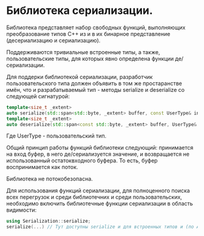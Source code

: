 ﻿# Библиотека сериализации.

Библиотека представляет набор свободных функций, выполняющих преобразование типов С++ из и в их бинарное представление (десериализацию и сериализацию).

Поддерживаются тривиальные встроенные типы, а также, пользовательские типы, для которых явно определена функции де/сериализации.

Для поддерки библиотекой сериализации, разработчик пользовательского типа должен объявить в том же простаранстве имён, что и разрабатываемый тип - методы serialize и deserialize со следующей сигнатурой:
```cpp
template<size_t _extent>
auto serialize(std::span<std::byte, _extent> buffer, const UserType& inValue, std::endian targetEndian);
template<size_t _extent>
auto deserialize(std::span<const std::byte, _extent> buffer, UserType& resultValue, std::endian sourceEndian);
```
Где UserType - пользовательский тип.

Общий принцип работы функций библиотеки следующий: принимается на вход буфер, в него де/сериализуется значение, и возвращается не использованный остатоквходного буфера. То есть, буфер воспринимается как поток.

Библиотека не потокобезопасна.

Для использования функций сериализации, для полноценного поиска всех перегрузок и среди библиотечних и среди пользовательских, необходимо включить библиотечные функции сериализации в область видимости:
```cpp
using Serialization::serialize;
serialize(...) // Тут доступны serialize и для встроенных типов и (по ADL) для пользовательских.
```
